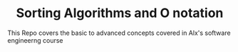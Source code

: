 <h1 align='center'> Sorting Algorithms and O notation </h1>

This Repo covers the basic to advanced concepts covered in Alx's software engineerng course
